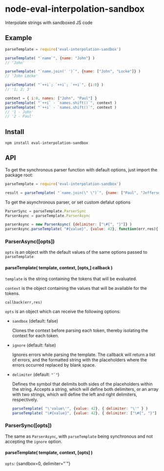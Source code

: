 
# node-eval-interpolation-sandbox
Interpolate strings with sandboxed JS code

## Example
```js
parseTemplate = require('eval-interpolation-sandbox')

parseTemplate( "`name`", {name: "John"} )
// 'John'

parseTemplate( "`name.join(' ')`", {name: ["John", "Locke"]} )
// 'John Locke'

parseTemplate( "`++i`; `++i`; `++i`", {i:0} )
// '1; 2; 3'

context = { i:0, names: ["John", "Paul"] }
parseTemplate( "`++i` - `names.shift()`", context )
parseTemplate( "`++i` - `names.shift()`", context )
// '1 - John'
// '2 - Paul'
```

## Install

    npm install eval-interpolation-sandbox

## API

  To get the synchronous parser function with default options, just import the package root:

```js
parseTemplate = require('eval-interpolation-sandbox')

result = parseTemplate( "`name.join(\" \")`", {name: ["Paul", "Jefferson"]} )  // 'Paul Jefferson'
```

  To get the asynchronous parser, or set custom defalut options

```js
ParserSync = parseTemplate.ParserSync
ParserAsync = parseTemplate.ParserAsync

parserAsync = new ParserAsync( {delimiter: ["\#{", "}"]} )
parserAsync.parseTemplate( "#{value}", {value: 42}, function(err,res){ console.log(res) } ) // '42'
```

### ParserAsync([opts])

`opts` is an object with the default values of the same options passed to `parseTemplate`

#### parseTemplate( template, context, [opts,] callback )

`template` is the string containing the tokens that will be evaluated.

`context` is the object containing the values that will be available for the tokens.

`callback(err,res)`

`opts` is an object which can receive the following options:

* `sandbox` (default: false)  

  Clones the context before parsing each token, thereby isolating the context for
  each token.

* `ignore` (default: false)

  Ignores errors while parsing the template.
  The callback will return a list of errors, and the formatted string with
  the placeholders where the errors occurred replaced by blank space.

* `delimiter` (default: ```"`"```)

  Defines the symbol that delimits both sides of the placeholders within the string.
  Accepts a string, which will define both delimiters, or an array with two strings,
  which will define the left and right delimiters, respectively.

  ```js
  parseTemplate( "\'value\'", {value: 42}, { delimiter: "\'" } )
  parseTemplate( "\#{value}", {value: 42}, { delimiter: ["\#{", "}"] } )
  ```


### ParserSync([opts])

The same as `ParserAsync`, with `parseTemplate` being synchronous and not accepting
the `ignore` option.

#### parseTemplate( template, context, [opts] )

`opts`: {sandbox=0, delimiter="`"}

